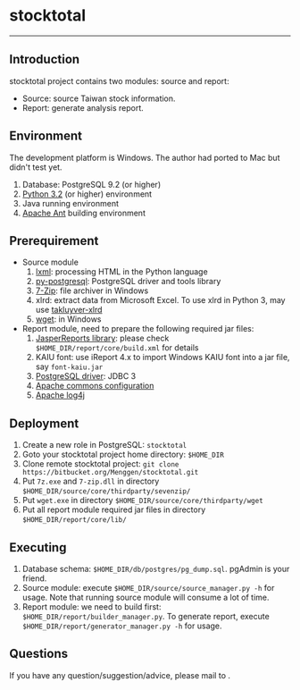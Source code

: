stocktotal
==========

--------------------------------------------------------------------------------

Introduction
------------

stocktotal project contains two modules: source and report:
* Source: source Taiwan stock information.
* Report: generate analysis report.

Environment
-----------

The development platform is Windows.  The author had ported to Mac but didn't test yet.
 
1.   Database: PostgreSQL 9.2 (or higher)
2.   [Python 3.2](http://www.python.org/) (or higher) environment
3.   Java running environment
4.   [Apache Ant](http://ant.apache.org/) building environment

Prerequirement
--------------

* Source module
    1.   [lxml](http://lxml.de/): processing HTML in the Python language
    2.   [py-postgresql](http://pypi.python.org/pypi/py-postgresql): PostgreSQL driver and tools library
    3.   [7-Zip](http://www.7-zip.org/): file archiver in Windows
    4.   xlrd: extract data from Microsoft Excel.  To use xlrd in Python 3, may use [takluyver-xlrd](https://github.com/takluyver/xlrd/zipball/py3)
    5.   [wget](http://users.ugent.be/~bpuype/wget/): in Windows
* Report module, need to prepare the following required jar files:
    1.   [JasperReports library](http://community.jaspersoft.com/project/jasperreports-library): please check `$HOME_DIR/report/core/build.xml` for details
    2.   KAIU font: use iReport 4.x to import Windows KAIU font into a jar file, say `font-kaiu.jar`
    3.   [PostgreSQL driver](http://jdbc.postgresql.org/download.html): JDBC 3 
    4.   [Apache commons configuration](http://commons.apache.org/configuration/)
    5.   [Apache log4j](http://logging.apache.org/log4j/)

Deployment
----------

1.   Create a new role in PostgreSQL: `stocktotal`
2.   Goto your stocktotal project home directory: `$HOME_DIR`
3.   Clone remote stocktotal project: `git clone https://bitbucket.org/Menggen/stocktotal.git`
4.   Put `7z.exe` and `7-zip.dll` in directory `$HOME_DIR/source/core/thirdparty/sevenzip/`
5.   Put `wget.exe` in directory `$HOME_DIR/source/core/thirdparty/wget`
6.   Put all report module required jar files in directory `$HOME_DIR/report/core/lib/`

Executing
---------

1.   Database schema: `$HOME_DIR/db/postgres/pg_dump.sql`.  pgAdmin is your friend.
2.   Source module: execute `$HOME_DIR/source/source_manager.py -h` for usage.  Note that running source module will consume a lot of time.
3.   Report module: we need to build first: `$HOME_DIR/report/builder_manager.py`.  To generate report, execute `$HOME_DIR/report/generator_manager.py -h` for usage.

Questions
---------

If you have any question/suggestion/advice, please mail to <plover at gmail dot com>.
